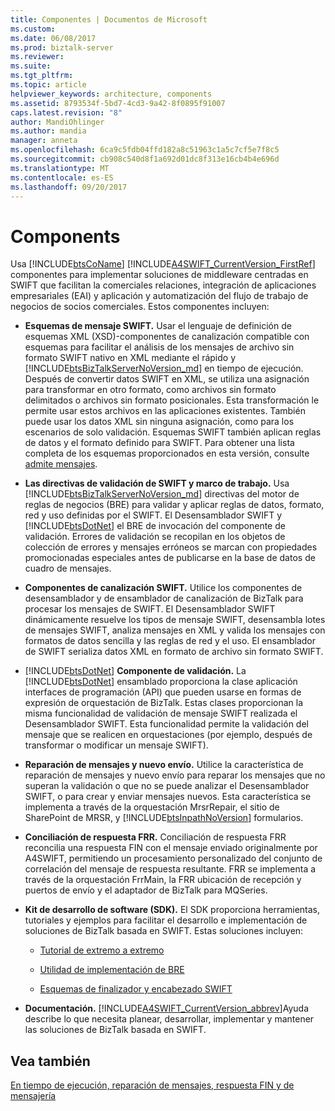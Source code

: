 ```yaml
---
title: Componentes | Documentos de Microsoft
ms.custom: 
ms.date: 06/08/2017
ms.prod: biztalk-server
ms.reviewer: 
ms.suite: 
ms.tgt_pltfrm: 
ms.topic: article
helpviewer_keywords: architecture, components
ms.assetid: 8793534f-5bd7-4cd3-9a42-8f0895f91007
caps.latest.revision: "8"
author: MandiOhlinger
ms.author: mandia
manager: anneta
ms.openlocfilehash: 6ca9c5fdb04ffd182a8c51963c1a5c7cf5e7f8c5
ms.sourcegitcommit: cb908c540d8f1a692d01dc8f313e16cb4b4e696d
ms.translationtype: MT
ms.contentlocale: es-ES
ms.lasthandoff: 09/20/2017
---
```

# <a name="components"></a>Components
Usa [!INCLUDE[btsCoName](../../includes/btsconame-md.md)] [!INCLUDE[A4SWIFT_CurrentVersion_FirstRef](../../includes/a4swift-currentversion-firstref-md.md)] componentes para implementar soluciones de middleware centradas en SWIFT que facilitan la comerciales relaciones, integración de aplicaciones empresariales (EAI) y aplicación y automatización del flujo de trabajo de negocios de socios comerciales. Estos componentes incluyen:  
  
-   **Esquemas de mensaje SWIFT.** Usar el lenguaje de definición de esquemas XML (XSD)-componentes de canalización compatible con esquemas para facilitar el análisis de los mensajes de archivo sin formato SWIFT nativo en XML mediante el rápido y [!INCLUDE[btsBizTalkServerNoVersion_md](../../includes/btsbiztalkservernoversion-md.md)] en tiempo de ejecución. Después de convertir datos SWIFT en XML, se utiliza una asignación para transformar en otro formato, como archivos sin formato delimitados o archivos sin formato posicionales. Esta transformación le permite usar estos archivos en las aplicaciones existentes. También puede usar los datos XML sin ninguna asignación, como para los escenarios de solo validación. Esquemas SWIFT también aplican reglas de datos y el formato definido para SWIFT. Para obtener una lista completa de los esquemas proporcionados en esta versión, consulte [admite mensajes](../../adapters-and-accelerators/accelerator-swift/supported-messages.md).  
  
-   **Las directivas de validación de SWIFT y marco de trabajo.** Usa [!INCLUDE[btsBizTalkServerNoVersion_md](../../includes/btsbiztalkservernoversion-md.md)] directivas del motor de reglas de negocios (BRE) para validar y aplicar reglas de datos, formato, red y uso definidas por el SWIFT. El Desensamblador SWIFT y [!INCLUDE[btsDotNet](../../includes/btsdotnet-md.md)] el BRE de invocación del componente de validación. Errores de validación se recopilan en los objetos de colección de errores y mensajes erróneos se marcan con propiedades promocionadas especiales antes de publicarse en la base de datos de cuadro de mensajes.  
  
-   **Componentes de canalización SWIFT.** Utilice los componentes de desensamblador y de ensamblador de canalización de BizTalk para procesar los mensajes de SWIFT. El Desensamblador SWIFT dinámicamente resuelve los tipos de mensaje SWIFT, desensambla lotes de mensajes SWIFT, analiza mensajes en XML y valida los mensajes con formatos de datos sencilla y las reglas de red y el uso. El ensamblador de SWIFT serializa datos XML en formato de archivo sin formato SWIFT.  
  
-   [!INCLUDE[btsDotNet](../../includes/btsdotnet-md.md)]  **Componente de validación.** La [!INCLUDE[btsDotNet](../../includes/btsdotnet-md.md)] ensamblado proporciona la clase aplicación interfaces de programación (API) que pueden usarse en formas de expresión de orquestación de BizTalk. Estas clases proporcionan la misma funcionalidad de validación de mensaje SWIFT realizada el Desensamblador SWIFT. Esta funcionalidad permite la validación del mensaje que se realicen en orquestaciones (por ejemplo, después de transformar o modificar un mensaje SWIFT).  
  
-   **Reparación de mensajes y nuevo envío.** Utilice la característica de reparación de mensajes y nuevo envío para reparar los mensajes que no superan la validación o que no se puede analizar el Desensamblador SWIFT, o para crear y enviar mensajes nuevos. Esta característica se implementa a través de la orquestación MrsrRepair, el sitio de SharePoint de MRSR, y [!INCLUDE[btsInpathNoVersion](../../includes/btsinpathnoversion-md.md)] formularios.  
  
-   **Conciliación de respuesta FRR.** Conciliación de respuesta FRR reconcilia una respuesta FIN con el mensaje enviado originalmente por A4SWIFT, permitiendo un procesamiento personalizado del conjunto de correlación del mensaje de respuesta resultante. FRR se implementa a través de la orquestación FrrMain, la FRR ubicación de recepción y puertos de envío y el adaptador de BizTalk para MQSeries.  
  
-   **Kit de desarrollo de software (SDK).** El SDK proporciona herramientas, tutoriales y ejemplos para facilitar el desarrollo e implementación de soluciones de BizTalk basada en SWIFT. Estas soluciones incluyen:  
  
    -   [Tutorial de extremo a extremo](../../adapters-and-accelerators/accelerator-swift/end-to-end-tutorial2.md)  
  
    -   [Utilidad de implementación de BRE](../../adapters-and-accelerators/accelerator-swift/bre-deployment-utility.md)  
  
    -   [Esquemas de finalizador y encabezado SWIFT](../../adapters-and-accelerators/accelerator-swift/swift-header-and-trailer-schemas.md)  
  
-   **Documentación.** [!INCLUDE[A4SWIFT_CurrentVersion_abbrev](../../includes/a4swift-currentversion-abbrev-md.md)]Ayuda describe lo que necesita planear, desarrollar, implementar y mantener las soluciones de BizTalk basada en SWIFT.  
  
## <a name="see-also"></a>Vea también  
[En tiempo de ejecución, reparación de mensajes, respuesta FIN y de mensajería](../../adapters-and-accelerators/accelerator-swift/runtime-message-repair-fin-response-and-messaging.md)